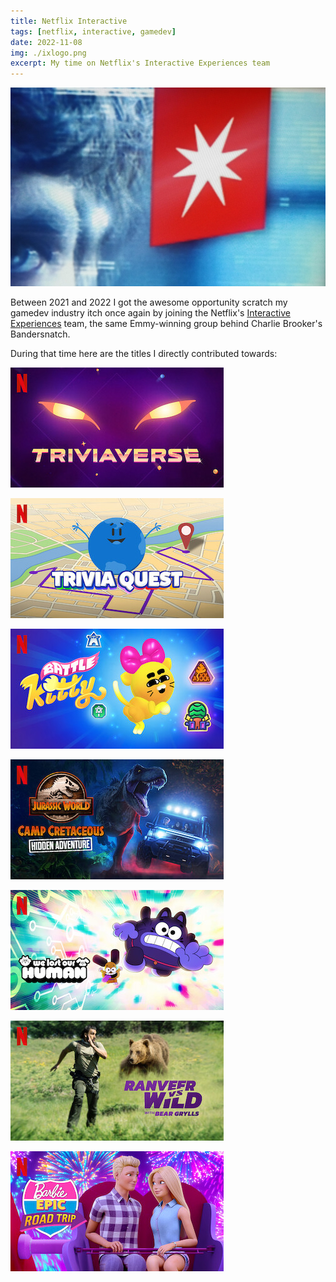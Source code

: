 ```yaml
---
title: Netflix Interactive
tags: [netflix, interactive, gamedev]
date: 2022-11-08
img: ./ixlogo.png
excerpt: My time on Netflix's Interactive Experiences team
---
```


<img class="aligncenter" src="./ixlogo.png" alt="" />

Between 2021 and 2022 I got the awesome opportunity scratch my gamedev industry itch once again by joining the Netflix's [Interactive Experiences](https://www.netflix.com/browse/genre/2869704) team, the same Emmy-winning group behind Charlie Brooker's Bandersnatch.

During that time here are the titles I directly contributed towards:

[ ![Triviaverse](triviaverse.jpg)](https://www.netflix.com/title/81609455 'Trivia Verse')

[ ![Trivia Quest](triviaquest.jpg)](https://www.netflix.com/watch/81481562 'Trivia Quest')

[ ![Battle Kitty](battlekitty.jpg)](https://www.netflix.com/title/80201492 'Battle Kitty')

[ ![Jurassic World - Camp Cretaceous Hidden Adventure](jurassicworld.jpg)](https://www.netflix.com/title/81108751 'Jurassic World')

[ ![We Lost Our Human](wloh.jpg)](https://www.netflix.com/title/81004016 'We Lost Our Human')

[ ![Ranveer vs Wild with Bear Grylis](ranveervswild.jpg)](https://www.netflix.com/title/81319137 'Ranveeer Vs Wild')

[ ![Barbie Epic Road Trip](barbie.jpg)](https://www.netflix.com/title/81260654 'Barbie Epic Road Trip')
